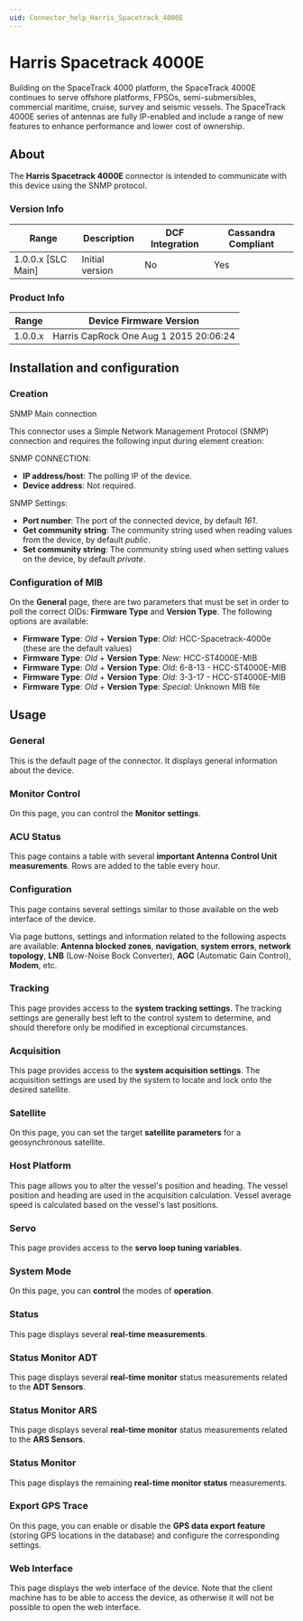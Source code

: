```yaml
---
uid: Connector_help_Harris_Spacetrack_4000E
---
```


# Harris Spacetrack 4000E

Building on the SpaceTrack 4000 platform, the SpaceTrack 4000E continues to serve offshore platforms, FPSOs, semi-submersibles, commercial maritime, cruise, survey and seismic vessels. The SpaceTrack 4000E series of antennas are fully IP-enabled and include a range of new features to enhance performance and lower cost of ownership.

## About

The **Harris Spacetrack 4000E** connector is intended to communicate with this device using the SNMP protocol.

### Version Info

| Range | Description | DCF Integration | Cassandra Compliant |
|----------------------|-----------------|---------------------|-------------------------|
| 1.0.0.x [SLC Main]   | Initial version | No                  | Yes                     |

### Product Info

| Range     | Device Firmware Version                |
|------------------|----------------------------------------|
| 1.0.0.x          | Harris CapRock One Aug 1 2015 20:06:24 |

## Installation and configuration

### Creation

SNMP Main connection

This connector uses a Simple Network Management Protocol (SNMP) connection and requires the following input during element creation:

SNMP CONNECTION:

- **IP address/host**: The polling IP of the device.
- **Device address**: Not required.

SNMP Settings:

- **Port number**: The port of the connected device, by default *161*.
- **Get community string**: The community string used when reading values from the device, by default *public*.
- **Set community string**: The community string used when setting values on the device, by default *private*.

### Configuration of MIB

On the **General** page, there are two parameters that must be set in order to poll the correct OIDs: **Firmware Type** and **Version Type**. The following options are available:

- **Firmware Type**: *Old* + **Version Type**: *Old:* HCC-Spacetrack-4000e (these are the default values)
- **Firmware Type**: *Old* + **Version Type**: *New:* HCC-ST4000E-MIB
- **Firmware Type**: *Old* + **Version Type**: *Old:* 6-8-13 - HCC-ST4000E-MIB
- **Firmware Type**: *Old* + **Version Type**: *Old:* 3-3-17 - HCC-ST4000E-MIB
- **Firmware Type**: *Old* + **Version Type**: *Special:* Unknown MIB file

## Usage

### General

This is the default page of the connector. It displays general information about the device.

### Monitor Control

On this page, you can control the **Monitor settings**.

### ACU Status

This page contains a table with several **important Antenna Control Unit measurements**. Rows are added to the table every hour.

### Configuration

This page contains several settings similar to those available on the web interface of the device.

Via page buttons, settings and information related to the following aspects are available: **Antenna blocked zones**, **navigation**, **system errors**, **network topology**, **LNB** (Low-Noise Bock Converter), **AGC** (Automatic Gain Control), **Modem**, etc.

### Tracking

This page provides access to the **system tracking settings**. The tracking settings are generally best left to the control system to determine, and should therefore only be modified in exceptional circumstances.

### Acquisition

This page provides access to the **system acquisition settings**. The acquisition settings are used by the system to locate and lock onto the desired satellite.

### Satellite

On this page, you can set the target **satellite parameters** for a geosynchronous satellite.

### Host Platform

This page allows you to alter the vessel's position and heading. The vessel position and heading are used in the acquisition calculation. Vessel average speed is calculated based on the vessel's last positions.

### Servo

This page provides access to the **servo loop tuning variables**.

### System Mode

On this page, you can **control** the modes of **operation**.

### Status

This page displays several **real-time measurements**.

### Status Monitor ADT

This page displays several **real-time monitor** status measurements related to the **ADT Sensors**.

### Status Monitor ARS

This page displays several **real-time monitor** status measurements related to the **ARS Sensors**.

### Status Monitor

This page displays the remaining **real-time monitor status** measurements.

### Export GPS Trace

On this page, you can enable or disable the **GPS data export feature** (storing GPS locations in the database) and configure the corresponding settings.

### Web Interface

This page displays the web interface of the device. Note that the client machine has to be able to access the device, as otherwise it will not be possible to open the web interface.
